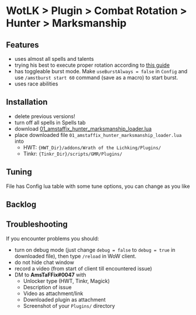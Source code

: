 # WotLK > Plugin > Combat Rotation > Hunter > Marksmanship

## Features
- uses almost all spells and talents
- trying his best to execute proper rotation according to [this guide](https://www.wowhead.com/wotlk/guide/classes/hunter/marksmanship/dps-rotation-cooldowns-abilities-pve)
- has toggleable burst mode. Make `useBurstAlways = false` in `Config` and use `/amstburst start 60` command (save as a macro) to start burst.
- uses race abilities

## Installation
- delete previous versions!
- turn off all spells in Spells tab
- download [01_amstaffix_hunter_marksmanship_loader.lua](https://raw.githubusercontent.com/Dream-Weaver-GMR-Profiles-Plugins/public/master/plugins/wotlk/combat_rotation/hunter/marksmanship/v1/01_amstaffix_hunter_marksmanship_loader.lua)
- place downloaded file `01_amstaffix_hunter_marksmanship_loader.lua` into
  - HWT: `{HWT_Dir}/addons/Wrath of the Lichking/Plugins/`
  - Tinkr: `{Tinkr_Dir}/scripts/GMR/Plugins/`

## Tuning
File has Config lua table with some tune options, you can change as you like

## Backlog


## Troubleshooting
If you encounter problems you should:
- turn on debug mode (just change `debug = false` to `debug = true` in downloaded file), then type `/reload` in WoW client.
- do not hide chat window
- record a video (from start of client till encountered issue)
- DM to **AmsTaFFix#0047** with
  - Unlocker type (HWT, Tinkr, Magick)
  - Description of issue
  - Video as attachment/link
  - Downloaded plugin as attachment
  - Screenshot of your `Plugins/` directory
